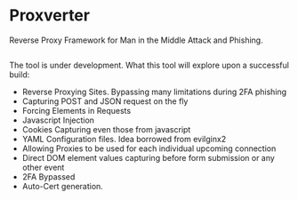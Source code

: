 # Proxverter
Reverse Proxy Framework for Man in the Middle Attack and Phishing.

<center>
  <img src="https://user-images.githubusercontent.com/29171692/102918525-12c71500-44ad-11eb-814b-5c0f05d5aea3.png" alt="">
</center>

The tool is under development. What this tool will explore upon a successful build:

<ul>
  <li>Reverse Proxying Sites. Bypassing many limitations during 2FA phishing</li>
  <li>Capturing POST and JSON request on the fly</li>
  <li>Forcing Elements in Requests</li>
  <li>Javascript Injection</li>
  <li>Cookies Capturing even those from javascript</li>
  <li>YAML Configuration files. Idea borrowed from evilginx2</li>
  <li>Allowing Proxies to be used for each individual upcoming connection</li>
  <li>Direct DOM element values capturing before form submission or any other event</li>
  <li>2FA Bypassed</li>
  <li>Auto-Cert generation.</li>
</ul>
